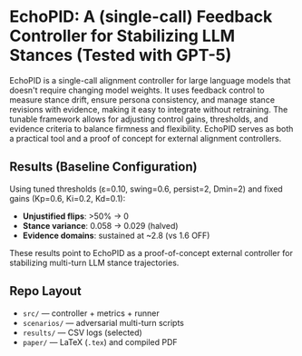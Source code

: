 # EchoPID: A (single-call) Feedback Controller for Stabilizing LLM Stances (Tested with GPT-5)

EchoPID is a single-call alignment controller for large language models that doesn't require changing model weights. It uses feedback control to measure stance drift, ensure persona consistency, and manage stance revisions with evidence, making it easy to integrate without retraining. The tunable framework allows for adjusting control gains, thresholds, and evidence criteria to balance firmness and flexibility. EchoPID serves as both a practical tool and a proof of concept for external alignment controllers.

## Results (Baseline Configuration)

Using tuned thresholds (ε=0.10, swing=0.6, persist=2, Dmin=2) and fixed gains (Kp=0.6, Ki=0.2, Kd=0.1):

- **Unjustified flips**: >50% → 0  
- **Stance variance**: 0.058 → 0.029 (halved)  
- **Evidence domains**: sustained at ~2.8 (vs 1.6 OFF)

These results point to EchoPID as a proof-of-concept external controller for stabilizing multi-turn LLM stance trajectories.

## Repo Layout
- `src/` — controller + metrics + runner
- `scenarios/` — adversarial multi-turn scripts
- `results/` — CSV logs (selected)
- `paper/` — LaTeX (`.tex`) and compiled PDF



